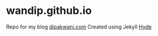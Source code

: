 # wandip.github.io
Repo for my blog [dipakwani.com](dipakwani.com)
Created using Jekyll [Hyde](https://github.com/poole/hyde)
